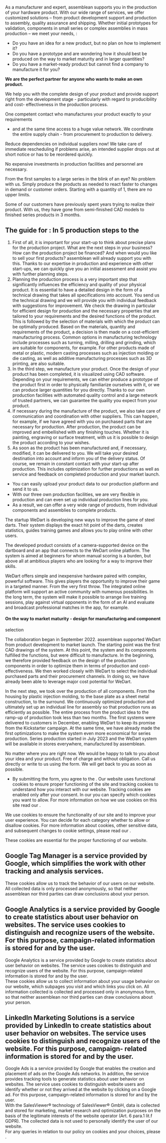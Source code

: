 As a manufacturer and expert, assemblean supports you in the production of your
hardware product. With our wide range of services, we offer customized solutions
– from product development support and production to assembly, quality assurance
and shipping. Whether initial prototypes for validation, components in small
series or complex assemblies in mass production – we meet your needs, :

  * Do you have an idea for a new product, but no plan on how to implement it?
  * Do you have a prototype and are wondering how it should best be produced on the way to market maturity and in larger quantities?
  * Do you have a market-ready product but cannot find a company to manufacture it for you?

**We are the perfect partner for anyone who wants to make an own product.**

We help you with the complete design of your product and provide support right
from the development stage - particularly with regard to producibility and cost-
effectiveness in the production process.

One competent contact who manufactures your product exactly to your requirements
- and at the same time access to a huge value network. We coordinate the entire
supply chain - from procurement to production to delivery.

Reduce dependencies on individual suppliers now! We take care of immediate
rescheduling if problems arise, an intended supplier drops out at short notice
or has to be reordered quickly.

No expensive investments in production facilities and personnel are necessary.

From the first samples to a large series in the blink of an eye? No problem with
us. Simply produce the products as needed to react faster to changes in demand
or customer orders. Starting with a quantity of 1, there are no upper limits.

Some of our customers have previously spent years trying to realize their
product. With us, they have gone from semi-finished CAD models to finished
series products in 3 months.

## The guide for : In 5 production steps to the

  1. First of all, it is important for your start-up to think about precise plans for the production project. What are the next steps in your business? How can the production project be financed? And when would you like to sell your first products? assemblean will already support you with this. Thanks to our expertise in production and experience with other start-ups, we can quickly give you an initial assessment and assist you with further planning steps.
  2. Planning the production process is a very important step that significantly influences the efficiency and quality of your physical product. It is essential to have a detailed design in the form of a technical drawing that takes all specifications into account. You send us the technical drawing and we will provide you with individual feedback with suggestions for improvement. We check the drawing in particular for efficient design for production and the necessary properties that are tailored to your requirements and the desired functions of the product. This is followed by the selection of materials with which the product can be optimally produced. Based on the materials, quantity and requirements of the product, a decision is then made on a cost-efficient manufacturing process. Common options in manufacturing technology include processes such as turning, milling, drilling and grinding, which are suitable for components, for example. For other products made of metal or plastic, modern casting processes such as injection molding or die casting, as well as additive manufacturing processes such as 3D printing, are also suitable.
  3. In the third step, we manufacture your product. Once the design of your product has been completed, it is visualized using CAD software. Depending on your requirements, we can either produce a prototype of the product first in order to physically familiarize ourselves with it, or we can produce larger quantities for you directly. Thanks to our own production facilities with automated quality control and a large network of trusted partners, we can guarantee the quality you expect from your product.
  4. If necessary during the manufacture of the product, we also take care of communication and coordination with other suppliers. This can happen, for example, if we have agreed with you on purchased parts that are necessary for production. After production, the product can be improved and embellished with any finishing touches. Whether it is painting, engraving or surface treatment, with us it is possible to design the product according to your wishes.
  5. As soon as the product has been manufactured and, if necessary, modified, it can be delivered to you. We will take your desired destination into account and inform you of the delivery status. Of course, we remain in constant contact with your start-up after production. This includes optimization for further productions as well as service and feedback on completed production and your market launch.

  * You can easily upload your product data to our production platform and send it to us.
  * With our three own production facilities, we are very flexible in production and can even set up individual production lines for you.
  * As a result, we can offer a very wide range of products, from individual components and assemblies to complete products.

The startup WeDart is developing new ways to improve the game of steel darts.
Their system displays the exact hit point of the darts, creates statistics,
guides training games and allows you to play online with other users.

The developed product consists of a camera-supported device on the dartboard and
an app that connects to the WeDart online platform. The system is aimed at
beginners for whom manual scoring is a burden, but above all at ambitious
players who are looking for a way to improve their skills.

WeDart offers simple and inexpensive hardware paired with complex, powerful
software. This gives players the opportunity to improve their game in a targeted
manner. From the very first throw. The integrated online platform will support
an active community with numerous possibilities. In the long term, the system
will make it possible to arrange live training sessions, play against virtual
opponents in the form of an AI and evaluate and broadcast professional matches
in the app, for example.

#### On the way to market maturity - design for manufacturing and component
selection

The collaboration began in September 2022. assemblean supported WeDart from
product development to market launch. The starting point was the first CAD
drawings of the system. At this point, the system and its components fulfilled
the functions, but were difficult to manufacture. In the beginning, we therefore
provided feedback on the design of the production components in order to
optimize them in terms of production and cost-effectiveness. We then worked
closely with WeDart to select the individual purchased parts and their
procurement channels. In doing so, we have already been able to leverage major
cost potential for WeDart.

In the next step, we took over the production of all components. From the
housing by plastic injection molding, to the base plate as a sheet metal
construction, to the surround. We continuously optimized production and
ultimately set up an individual line for assembly so that production runs as
efficiently as possible. The entire process from the product idea to the ramp-up
of production took less than two months. The first systems were delivered to
customers in December, enabling WeDart to keep its promise from the Kickstarter
campaign. At the same time, we have already made the first optimizations to make
the system even more economical for series production. Series production started
in July 2023 and the WeDart system will be available in stores everywhere,
manufactured by assemblean.

No matter where you are right now. We would be happy to talk to you about your
idea and your product. Free of charge and without obligation. Call us directly
or write to us using the form. We will get back to you as soon as possible.

* By submitting the form, you agree to the .
Our website uses functional cookies to ensure proper functioning of the site and
tracking cookies to understand how you interact with our website. Tracking
cookies are enabled only after your consent. In our you can specify which
cookies you want to allow. For more information on how we use cookies on this
site read our .

We use cookies to ensure the functionality of our site and to improve your user
experience. You can decide for each category whether to allow or disallow
cookies. For more information about cookies, other sensitive data, and
subsequent changes to cookie settings, please read our .

These cookies are essential for the proper functioning of our website.

Google Tag Manager is a service provided by Google, which simplifies the work
with other tracking and analysis services.  
---  
These cookies allow us to track the behavior of our users on our website. All
collected data is only processed anonymously, so that neither assemblean nor
third parties can draw conclusions about your person.

Google Analytics is a service provided by Google to create statistics about user
behavior on websites. The service uses cookies to distinguish and recognize
users of the website. For this purpose, campaign-related information is stored
for and by the user.  
---  
Google Analytics is a service provided by Google to create statistics about user
behavior on websites. The service uses cookies to distinguish and recognize
users of the website. For this purpose, campaign-related information is stored
for and by the user.  
These cookies allow us to collect information about your usage behavior on our
website, which subpages you visit and which links you click on. All information
collected is collected and processed only in anonymous form, so that neither
assemblean nor third parties can draw conclusions about your person.

LinkedIn Marketing Solutions is a service provided by LinkedIn to create
statistics about user behavior on websites. The service uses cookies to
distinguish and recognize users of the website. For this purpose, campaign-
related information is stored for and by the user.  
---  
Google Ads is a service provided by Google that enables the creation and
placement of ads on the Google Ads networks. In addition, the service provides
tracking tools to generate statistics about user behavior on websites. The
service uses cookies to distinguish website users and identify whether or not
they arrived at the website by clicking on a Google ad. For this purpose,
campaign-related information is stored for and by the user.  
With the SalesViewer® technology of SalesViewer® GmbH, data is collected and
stored for marketing, market research and optimization purposes on the basis of
the legitimate interests of the website operator (Art. 6 para.1 lit.f GDPR). The
collected data is not used to personally identify the user of our website.  
For any queries in relation to our policy on cookies and your choices, please .

